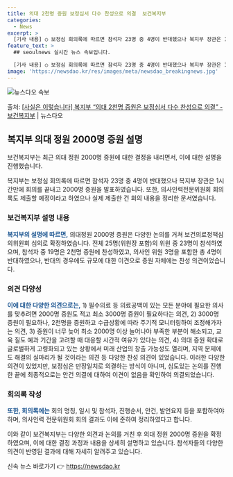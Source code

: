 ```yaml
---
title: 의대 2천명 증원 보정심서 다수 찬성으로 의결  보건복지부
categories:
  - News
excerpt: >
  [기사 내용] ○ 보정심 회의록에 따르면 참석자 23명 중 4명이 반대했으나 복지부 장관은 1시간만에 회의를…
feature_text: >
  ## seoulnews 실시간 뉴스 속보입니다.

  [기사 내용] ○ 보정심 회의록에 따르면 참석자 23명 중 4명이 반대했으나 복지부 장관은 1시간만에 회의를…
image: 'https://newsdao.kr/res/images/meta/newsdao_breakingnews.jpg'
---
```


![뉴스다오 속보](https://newsdao.kr/res/images/meta/newsdao_breakingnews.jpg)

<p>출처: <a href="https://newsdao.kr/3799" rel="dofollow">[사실은 이렇습니다] 복지부 “의대 2천명 증원은 보정심서 다수 찬성으로 의결” - 보건복지부</a> | 뉴스다오</p>

<h2 data-ke-size="size26">복지부 의대 정원 2000명 증원 설명</h2>
보건복지부는 최근 의대 정원 2000명 증원에 대한 결정을 내리면서, 이에 대한 설명을 진행했습니다.

<p data-ke-size="size16">복지부는 보정심 회의록에 따르면 참석자 23명 중 4명이 반대했으나 복지부 장관은 1시간만에 회의를 끝내고 2000명 증원을 발표하였습니다. 또한, 의사인력전문위원회 회의록도 제출할 예정이라고 하였으나 실제 제출한 건 회의 내용을 정리한 문서였습니다.</p>

<h3>보건복지부 설명 내용</h3>
<p data-ke-size="size16"><b><span style="color: #1a5490;">복지부의 설명에 따르면,</span></b> 의대정원 2000명 증원은 다양한 논의를 거쳐 보건의료정책심의위원회 심의로 확정하였습니다. 전체 25명(위원장 포함)의 위원 중 23명이 참석하였으며, 참석자 중 19명은 2천명 증원에 찬성하였고, 의사인 위원 3명을 포함한 총 4명이 반대하였으나, 반대의 경우에도 규모에 대한 이견으로 증원 자체에는 찬성 의견이었습니다.</p>

<h3>의견 다양성</h3>
<p data-ke-size="size16"><b><span style="color: #1a5490;">이에 대한 다양한 의견으로는,</span></b> 1) 필수의료 등 의료공백이 있는 모든 분야에 필요한 의사를 맞추려면 2000명 증원도 적고 최소 3000명 증원이 필요하다는 의견, 2) 3000명 증원이 필요하나, 2천명을 증원하고 수급상황에 따라 주기적 모니터링하여 조정해가자는 의견, 3) 증원이 너무 늦어 최소 2000명 이상 늘어나야 부족한 부분이 해소되고, 교육 질도 예과 기간을 고려할 때 대응할 시간적 여유가 있다는 의견, 4) 의대 증원 확대로 글로벌하게 고령화되고 있는 상황에서 미래 산업의 창출 가능성도 열리며, 지역 문제에도 해결의 실마리가 될 것이라는 의견 등 다양한 찬성 의견이 있었습니다. 이러한 다양한 의견이 있었지만, 보정심은 만장일치로 의결하는 방식이 아니며, 심도있는 논의를 진행한 끝에 최종적으로는 안건 의결에 대하여 이견이 없음을 확인하여 의결되었습니다.</p>

<h3>회의록 작성</h3>
<p data-ke-size="size16"><b><span style="color: #1a5490;">또한, 회의록에는</span></b> 회의 명칭, 일시 및 참석자, 진행순서, 안건, 발언요지 등을 포함하여야 하며, 의사인력 전문위원회 회의 결과도 이에 준하여 정리하였다고 합니다.</p>

<p data-ke-size="size16">이와 같이 보건복지부는 다양한 의견과 논의를 거친 후 의대 정원 2000명 증원을 확정하였으며, 이에 대한 결정 과정과 내용을 상세히 설명하고 있습니다. 참석자들의 다양한 의견이 반영된 결과에 대해 자세히 알려주고 있습니다.</p>

<p data-ke-size="size16"></p> 

신속 뉴스 바로가기 👉 <a href="https://newsdao.kr" rel="dofollow">https://newsdao.kr</a>


